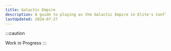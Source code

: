 ```yaml
---
title: Galactic Empire
description: A guide to playing as the Galactic Empire in Elite's Conflict Mod.
lastUpdated: 2024-07-27
---
```


:::caution

Work in Progress
:::